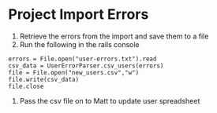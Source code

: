# Project Import Errors

1. Retrieve the errors from the import and save them to a file
1. Run the following in the rails console

```
errors = File.open("user-errors.txt").read
csv_data = UserErrorParser.csv_users(errors)
file = File.open("new_users.csv","w")
file.write(csv_data)
file.close
```

1. Pass the csv file on to Matt to update user spreadsheet
